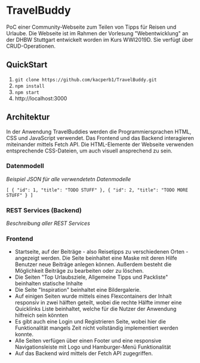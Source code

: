 # TravelBuddy
PoC einer Community-Webseite zum Teilen von Tipps für Reisen und Urlaube. Die Webseite ist im Rahmen der Vorlesung "Webentwicklung" an der DHBW Stuttgart entwickelt worden im Kurs WWI2019D. Sie verfügt über CRUD-Operationen.

## QuickStart
1. `git clone https://github.com/kacperb1/TravelBuddy.git`
2. `npm install`
3. `npm start`
4. http://localhost:3000

## Architektur
In der Anwendung TravelBuddies werden die Programmiersprachen HTML, CSS und JavaScript verwendet. Das Frontend und das Backend interagieren miteinander mittels Fetch API. Die HTML-Elemente der Webseite verwenden entsprechende CSS-Dateien, um auch visuell ansprechend zu sein.

### Datenmodell
*Beispiel JSON für alle verwendetetn Datenmodelle*

``
[
  { "id": 1, "title": "TODO STUFF" },
  { "id": 2, "title": "TODO MORE STUFF" }
]
``

### REST Services (Backend)
*Beschreibung aller REST Services*

### Frontend
- Startseite, auf der Beiträge - also Reisetipps zu verschiedenen Orten - angezeigt werden. Die Seite beinhaltet eine Maske mit deren Hilfe Benutzer neue Beiträge anlegen können. Außerdem besteht die Möglichkeit Beiträge zu bearbeiten oder zu löschen.
- Die Seiten "Top Urlaubsziele, Allgemeine Tipps und Packliste" beinhalten statische Inhalte
- Die Seite "Inspiration" beinhaltet eine Bildergalerie.
- Auf einigen Seiten wurde mittels eines Flexcontainers der Inhalt responsiv in zwei hälften geteilt, wobei die rechte Hälfte immer eine Quicklinks Liste beinhaltet, welche für die Nutzer der Anwendung hilfreich sein könnten
- Es gibt auch eine Login und Registrieren Seite, wobei hier die Funktionalität mangels Zeit nicht vollständig implementiert werden konnte.
- Alle Seiten verfügen über einen Footer und eine responsive Navigationsleiste mit Logo und Hamburger-Menü Funktionalität
- Auf das Backend wird mittels der Fetch API zugegriffen.
